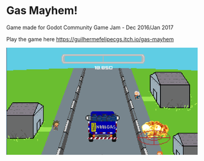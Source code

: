 # Gas Mayhem!
Game made for Godot Community Game Jam - Dec 2016/Jan 2017

Play the game here
https://guilhermefelipecgs.itch.io/gas-mayhem

![cover](screenshot.png)
